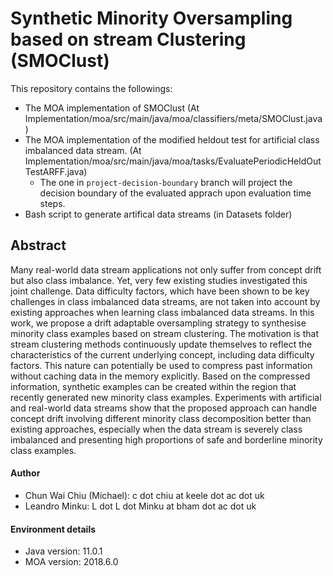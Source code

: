 # Synthetic Minority Oversampling based on stream Clustering (SMOClust)

This repository contains the followings:
 - The MOA implementation of SMOClust (At Implementation/moa/src/main/java/moa/classifiers/meta/SMOClust.java)
 - The MOA implementation of the modified heldout test for artificial class imbalanced data stream. (At Implementation/moa/src/main/java/moa/tasks/EvaluatePeriodicHeldOutTestARFF.java)
   - The one in `project-decision-boundary` branch will project the decision boundary of the evaluated apprach upon evaluation time steps.
 - Bash script to generate artifical data streams (in Datasets folder)
 

## Abstract
Many real-world data stream applications not only suffer from concept drift but also class imbalance. Yet, very few existing studies investigated this joint challenge. Data difficulty factors, which have been shown to be key challenges in class imbalanced data streams, are not taken into account by existing approaches when learning class imbalanced data streams. In this work, we propose a drift adaptable oversampling strategy to synthesise minority class examples based on stream clustering. The motivation is that stream clustering methods continuously update themselves to reflect the characteristics of the current underlying concept, including data difficulty factors. This nature can potentially be used to compress past information without caching data in the memory explicitly. Based on the compressed information, synthetic examples can be created within the region that recently generated new minority class examples. Experiments with artificial and real-world data streams show that the proposed approach can handle concept drift involving different minority class decomposition better than existing approaches, especially when the data stream is severely class imbalanced and presenting high proportions of safe and borderline minority class examples.

#### Author
 - Chun Wai Chiu (Michael): c dot chiu at keele dot ac dot uk
 - Leandro Minku: L dot L dot Minku at bham dot ac dot uk

#### Environment details
 - Java version: 11.0.1
 - MOA version: 2018.6.0

